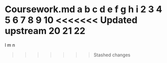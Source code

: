 Coursework.md
a
b
c
d
e
f
g
h
i
2
3
4
5
6
7
8
9
10
<<<<<<< Updated upstream
20
21
22
=======
l
m
n
>>>>>>> Stashed changes
